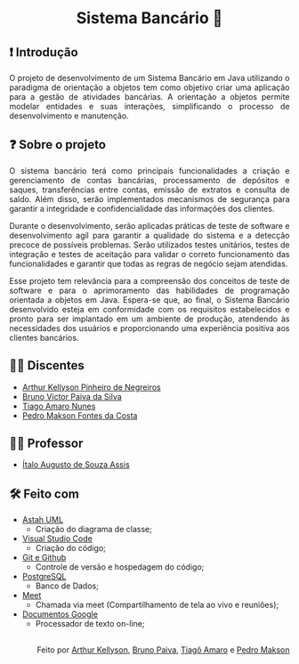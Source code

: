 <h1 align="center">Sistema Bancário 💸</h1>

## ❗ Introdução
   <p align="justify">O projeto de desenvolvimento de um Sistema Bancário em Java utilizando o paradigma de orientação a objetos tem como objetivo criar uma aplicação para a gestão de atividades bancárias. A orientação a objetos permite modelar entidades e suas interações, simplificando o processo de desenvolvimento e manutenção.</p>

## ❓ Sobre o projeto

   <p align="justify">O sistema bancário terá como principais funcionalidades a criação e gerenciamento de contas bancárias, processamento de depósitos e saques, transferências entre contas, emissão de extratos e consulta de saldo. Além disso, serão implementados mecanismos de segurança para garantir a integridade e confidencialidade das informações dos clientes.</p> 
   
   <p align="justify">Durante o desenvolvimento, serão aplicadas práticas de teste de software e desenvolvimento agil para garantir a qualidade do sistema e a detecção precoce de possíveis problemas. Serão utilizados testes unitários, testes de integração e testes de aceitação para validar o correto funcionamento das funcionalidades e garantir que todas as regras de negócio sejam atendidas.</p> 

   <p align="justify">Esse projeto tem relevância para a compreensão dos conceitos de teste de software e para o aprimoramento das habilidades de programação orientada a objetos em Java. Espera-se que, ao final, o Sistema Bancário desenvolvido esteja em conformidade com os requisitos estabelecidos e pronto para ser implantado em um ambiente de produção, atendendo às necessidades dos usuários e proporcionando uma experiência positiva aos clientes bancários.</p> 

## 👨‍🎓 Discentes
* [Arthur Kellyson Pinheiro de Negreiros](https://github.com/Arthurkellysonp)</br>
* [Bruno Victor Paiva da Silva](https://github.com/brunopaiva1)</br>
* [Tiago Amaro Nunes](https://github.com/TiagoDev23)</br>
* [Pedro Makson Fontes da Costa](https://github.com/PedroMakson)</br>

 ## 👨‍🏫 Professor
 * [Ítalo Augusto de Souza Assis](https://github.com/italoaug)<br/>

 ##  🛠 Feito com
* [Astah UML](https://astah.net/downloads/)
    * Criação do diagrama de classe;
* [Visual Studio Code](https://code.visualstudio.com/)
    * Criação do código;
* [Git e Github](https://github.com/liviabeatrizml/GradeHoraria)
    * Controle de versão e hospedagem do código;
* [PostgreSQL](https://www.postgresql.org/)
   * Banco de Dados;
* [Meet](https://meet.google.com/)
	 * Chamada via meet (Compartilhamento de tela ao vivo e reuniões);
* [Documentos Google](https://www.overleaf.com/login)
    * Processador de texto on-line;
##

<p align="right">
   Feito por <a href="https://github.com/Arthurkellysonp" target="_blank">Arthur Kellyson</a>,
   <a href="https://github.com/brunopaiva1" target="_blank"> Bruno Paiva</a>,
   <a href="https://github.com/TiagoDev23" target="_blank"> Tiagô Amaro</a> e
   <a href="https://github.com/PedroMakson" target="_blank"> Pedro Makson</a>
</p>
